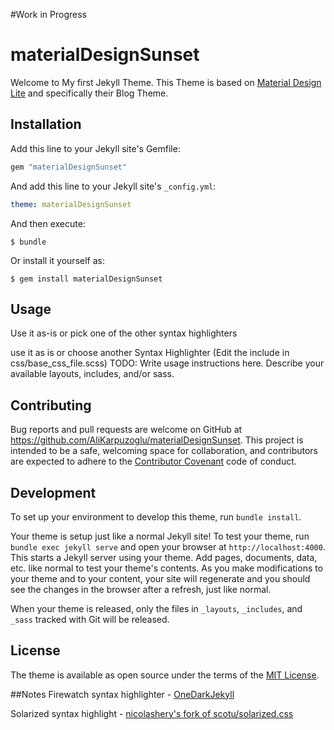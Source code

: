 #Work in Progress

# materialDesignSunset

Welcome to My first Jekyll Theme.
This Theme is based on [Material Design Lite](http://getmdl.io) and specifically their Blog Theme.

## Installation

Add this line to your Jekyll site's Gemfile:

```ruby
gem "materialDesignSunset"
```

And add this line to your Jekyll site's `_config.yml`:

```yaml
theme: materialDesignSunset
```

And then execute:

    $ bundle

Or install it yourself as:

    $ gem install materialDesignSunset

## Usage
Use it as-is or pick one of the other syntax highlighters 

use it as is or choose another Syntax Highlighter (Edit the include in css/base_css_file.scss)
TODO: Write usage instructions here. Describe your available layouts, includes, and/or sass.

## Contributing

Bug reports and pull requests are welcome on GitHub at https://github.com/AliKarpuzoglu/materialDesignSunset. This project is intended to be a safe, welcoming space for collaboration, and contributors are expected to adhere to the [Contributor Covenant](http://contributor-covenant.org) code of conduct.

## Development

To set up your environment to develop this theme, run `bundle install`.

Your theme is setup just like a normal Jekyll site! To test your theme, run `bundle exec jekyll serve` and open your browser at `http://localhost:4000`. This starts a Jekyll server using your theme. Add pages, documents, data, etc. like normal to test your theme's contents. As you make modifications to your theme and to your content, your site will regenerate and you should see the changes in the browser after a refresh, just like normal.

When your theme is released, only the files in `_layouts`, `_includes`, and `_sass` tracked with Git will be released.

## License

The theme is available as open source under the terms of the [MIT License](http://opensource.org/licenses/MIT).

##Notes
Firewatch syntax highlighter - [OneDarkJekyll](https://github.com/mgyongyosi/OneDarkJekyll)

Solarized syntax highlight  - [nicolashery's fork of scotu/solarized.css](https://gist.github.com/nicolashery/5765395)



